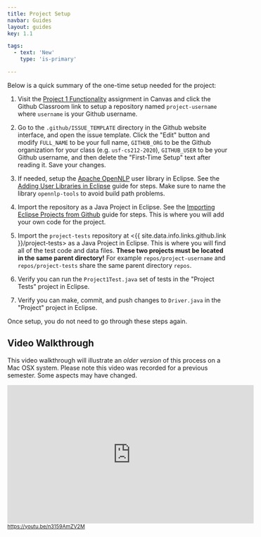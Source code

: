 ```yaml
---
title: Project Setup
navbar: Guides
layout: guides
key: 1.1

tags:
  - text: 'New'
    type: 'is-primary'

---
```


Below is a quick summary of the one-time setup needed for the project:

1. Visit the [Project 1 Functionality](https://usfca.instructure.com/courses/1590210/assignments/6911862) assignment in Canvas and click the Github Classroom link to setup a repository named `project-username` where `username` is your Github username.

1. Go to the `.github/ISSUE_TEMPLATE` directory in the Github website interface, and open the issue template. Click the "Edit" button and modify `FULL_NAME` to be your full name, `GITHUB_ORG` to be the Github organization for your class (e.g. `usf-cs212-2020`), `GITHUB_USER` to be your Github username, and then delete the "First-Time Setup" text after reading it. Save your changes.

1. If needed, setup the [Apache OpenNLP](http://opennlp.apache.org/) user library in Eclipse. See the [Adding User Libraries in Eclipse](/guides/eclipse/adding-user-libraries-in-eclipse.html) guide for steps. Make sure to name the library `opennlp-tools` to avoid build path problems.

1. Import the repository as a Java Project in Eclipse. See the [Importing Eclipse Projects from Github](/guides/eclipse/importing-eclipse-projects-from-github.html) guide for steps. This is where you will add your own code for the project.

1. Import the `project-tests` repository at <{{ site.data.info.links.github.link }}/project-tests> as a Java Project in Eclipse. This is where you will find all of the test code and data files. **These two projects must be located in the same parent directory!** For example `repos/project-username` and `repos/project-tests` share the same parent directory `repos`.

1. Verify you can run the `Project1Test.java` set of tests in the "Project Tests" project in Eclipse.

1. Verify you can make, commit, and push changes to `Driver.java` in the "Project" project in Eclipse.

Once setup, you do not need to go through these steps again.

## Video Walkthrough

This video walkthrough will illustrate an *older version* of this process on a Mac OSX system. Please note this video was recorded for a previous semester. Some aspects may have changed.

<div>
  <iframe width="560" height="315" src="https://www.youtube.com/embed/n3159AmZV2M?rel=0" frameborder="0" allow="autoplay; encrypted-media" allowfullscreen style="height: 315px;"></iframe>
  <br/>
  <small><a href="https://youtu.be/n3159AmZV2M"><i class="fab fa-youtube"></i> https://youtu.be/n3159AmZV2M</a></small>
</div>
